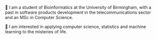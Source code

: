 🧬 I am a student of Bioinformatics at the University of Birmingham, with a past in software products development in the telecommunications sector and an MSc in Computer Science.

🧬 I am interested in applying computer science, statistics and machine learning to the misteries of life.

<!--
**fantauzzi/fantauzzi** is a ✨ _special_ ✨ repository because its `README.md` (this file) appears on your GitHub profile.

Here are some ideas to get you started:

- 🔭 I’m currently working on ...
- 🌱 I’m currently learning ...
- 👯 I’m looking to collaborate on ...
- 🤔 I’m looking for help with ...
- 💬 Ask me about ...
- 📫 How to reach me: ...
- 😄 Pronouns: ...
- ⚡ Fun fact: ...
-->
